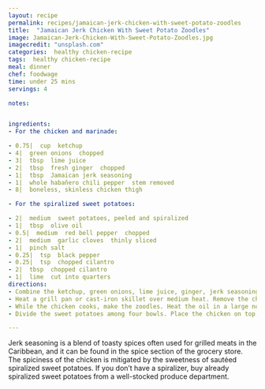 ```yaml
---
layout: recipe
permalink: recipes/jamaican-jerk-chicken-with-sweet-potato-zoodles
title:  "Jamaican Jerk Chicken With Sweet Potato Zoodles"
image: Jamaican-Jerk-Chicken-With-Sweet-Potato-Zoodles.jpg
imagecredit: "unsplash.com"
categories:  healthy chicken-recipe
tags:  healthy chicken-recipe
meal: dinner
chef: foodwage
time: under 25 mins
servings: 4

notes:


ingredients:
- For the chicken and marinade:

- 0.75|  cup  ketchup
- 4|  green onions  chopped
- 3|  tbsp  lime juice
- 2|  tbsp  fresh ginger  chopped
- 1|  tbsp  Jamaican jerk seasoning
- 1|  whole habañero chili pepper  stem removed
- 8|  boneless, skinless chicken thigh

- For the spiralized sweet potatoes:

- 2|  medium  sweet potatoes, peeled and spiralized
- 1|  tbsp  olive oil
- 0.5|  medium  red bell pepper  chopped
- 2|  medium  garlic cloves  thinly sliced
- 1|  pinch salt
- 0.25|  tsp  black pepper
- 0.25|  tsp  chopped cilantro
- 2|  tbsp  chopped cilantro
- 1|  lime  cut into quarters
directions:
- Combine the ketchup, green onions, lime juice, ginger, jerk seasoning and habañero pepper in a blender or food processor until smooth. Set aside 0.33333333333 cup of the marinade for basting, refrigerate until needed. In a non-reactive bowl, combine the remaining marinade with the chicken. Refrigerate the chicken for at least 1 hour and up to 1 day.
- Heat a grill pan or cast-iron skillet over medium heat. Remove the chicken from the marinade; discard marinade. Add the chicken thighs to the pan and grill, basting occasionally with the reserved marinade, until the chicken is cooked through, about 5 minutes per side. (Reduce heat if the chicken begins to burn.)
- While the chicken cooks, make the zoodles. Heat the oil in a large nonstick skillet over medium heat. Add the garlic and cook until fragrant, 30 seconds. Add the zoodles, bell pepper, salt and pepper and cook without stirring for 2 minutes. Add 3 tablespoons of water, and continue to cook, shaking the pan now and then, until the noodles start to soften, 5 minutes. Do not stir too much or overcook, or the noodles will fall apart. They should not be totally soft; a little bite is good.
- Divide the sweet potatoes among four bowls. Place the chicken on top, sprinkle with cilantro, and serve with the lime wedges.

---
```


Jerk seasoning is a blend of toasty spices often used for grilled meats in the Caribbean, and it can be found in the spice section of the grocery store. The spiciness of the chicken is mitigated by the sweetness of sautéed spiralized sweet potatoes. If you don’t have a spiralizer, buy already spiralized sweet potatoes from a well-stocked produce department.